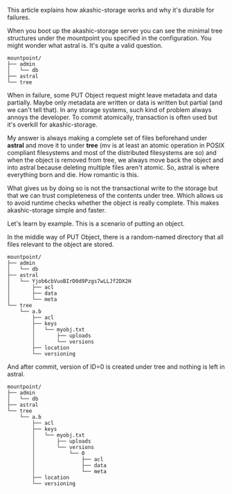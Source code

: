 This article explains how akashic-storage works and why it's durable for failures.

When you boot up the akashic-storage server you can see the minimal tree structures under the mountpoint you specified in the configuration. You might wonder what astral is. It's quite a valid question.

```
mountpoint/
├── admin
│   └── db
├── astral
└── tree
```

When in failure, some PUT Object request might leave metadata and data partially. Maybe only metadata are written or data is written but partial (and we can't tell that). In any storage systems, such kind of problem always annoys the developer. To commit atomically, transaction is often used but it's overkill for akashic-storage.

My answer is always making a complete set of files beforehand under **astral** and move it to under **tree** (mv is at least an atomic operation in POSIX compliant filesystems and most of the distributed filesystems are so) and when the object is removed from tree, we always move back the object and into astral because deleting multiple files aren't atomic. So, astral is where everything born and die. How romantic is this.

What gives us by doing so is not the transactional write to the storage but that we can trust completeness of the contents under tree. Which allows us to avoid runtime checks whether the object is really complete. This makes akashic-storage simple and faster.

Let's learn by example. This is a scenario of putting an object.

In the middle way of PUT Object, there is a random-named directory that all files relevant to the object are stored.

```
mountpoint/
├── admin
│   └── db
├── astral
│   └── Yjob6cbVuoBIrD0d9Pzgs7wLLJf2DX2H
│       ├── acl
│       ├── data
│       └── meta
└── tree
    └── a.b
        ├── acl
        ├── keys
        │   └── myobj.txt
        │       ├── uploads
        │       └── versions
        ├── location
        └── versioning
```

And after commit, version of ID=0 is created under tree and nothing is left in astral.

```
mountpoint/
├── admin
│   └── db
├── astral
└── tree
    └── a.b
        ├── acl
        ├── keys
        │   └── myobj.txt
        │       ├── uploads
        │       └── versions
        │           └── 0
        │               ├── acl
        │               ├── data
        │               └── meta
        ├── location
        └── versioning
```